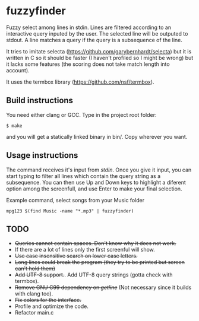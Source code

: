 fuzzyfinder
============

Fuzzy select among lines in stdin. Lines are filtered according to an
interactive query inputed by the user. The selected line will be
outputed to stdout. A line matches a query if the query is a subsequence
of the line.

It tries to imitate selecta (https://github.com/garybernhardt/selecta)
but it is written in C so it should be faster (I haven't profiled so I
might be wrong) but it lacks some features (the scoring does not take
match length into account).

It uses the termbox library (https://github.com/nsf/termbox).

Build instructions
------------------

You need either clang or GCC. Type in the project root folder:

    $ make

and you will get a statically linked binary in bin/. Copy wherever you want.

Usage instructions
------------------

The command receives it's input from _stdin_. Once you give it input, you
can start typing to filter all lines which contain the query string
as a subsequence. You can then use Up and Down keys to highlight a diferent
option among the screenfull, and use Enter to make your final selection.

Example command, select songs from your Music folder

    mpg123 $(find Music -name "*.mp3" | fuzzyfinder)

TODO
----

* ~~Queries cannot contain spaces. Don't know why it does not work.~~
* If there are a lot of lines only the first screenful will show.
* ~~Use case insensitive search on lower case letters.~~
* ~~Long lines could break the program (they try to be printed but screen can't hold them)~~
* ~~Add UTF-8 support.~~. Add UTF-8 query strings (gotta check with termbox).
* ~~Remove GNU C99 dependency on _getline_~~ (Not necessary since it builds with clang too).
* ~~Fix colors for the interface.~~
* Profile and optimize the code.
* Refactor main.c
